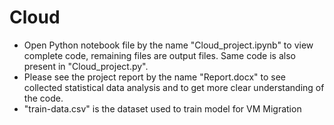 # Cloud

- Open Python notebook file by the name "Cloud_project.ipynb" to view complete code, remaining files are output files. Same code is also present in "Cloud_project.py".
- Please see the project report by the name "Report.docx" to see collected statistical data analysis and to get more clear understanding of the code.
- "train-data.csv" is the dataset used to train model for VM Migration


